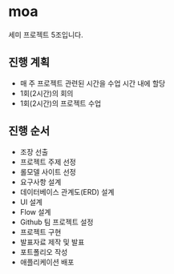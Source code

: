 # moa

세미 프로젝트 5조입니다.

## 진행 계획
* 매 주 프로젝트 관련된 시간을 수업 시간 내에 할당
* 1회(2시간)의 회의
* 1회(2시간)의 프로젝트 수업

## 진행 순서
* 조장 선출
* 프로젝트 주제 선정
* 롤모델 사이트 선정
* 요구사항 설계
* 데이터베이스 관계도(ERD) 설계
* UI 설계
* Flow 설계
* Github 팀 프로젝트 설정
* 프로젝트 구현
* 발표자료 제작 및 발표
* 포트폴리오 작성
* 애플리케이션 배포
